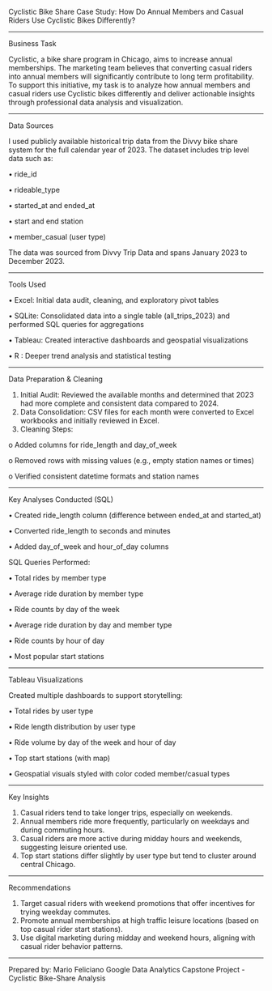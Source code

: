 Cyclistic Bike Share Case Study: How Do Annual Members and Casual Riders Use Cyclistic Bikes Differently?
________________________________________
Business Task

Cyclistic, a bike share program in Chicago, aims to increase annual memberships. The marketing team believes that converting casual riders into annual members will significantly contribute to long term profitability. To support this initiative, my task is to analyze how annual members and casual riders use Cyclistic bikes differently and deliver actionable insights through professional data analysis and visualization.
________________________________________
Data Sources

I used publicly available historical trip data from the Divvy bike share system for the full calendar year of 2023. The dataset includes trip level data such as:

•	ride_id

•	rideable_type

•	started_at and ended_at

•	start and end station

•	member_casual (user type)

The data was sourced from Divvy Trip Data and spans January 2023 to December 2023.
________________________________________
Tools Used

•	Excel: Initial data audit, cleaning, and exploratory pivot tables

•	SQLite: Consolidated data into a single table (all_trips_2023) and performed SQL queries for aggregations

•	Tableau: Created interactive dashboards and geospatial visualizations

•	R : Deeper trend analysis and statistical testing

________________________________________
Data Preparation & Cleaning

1.	Initial Audit: Reviewed the available months and determined that 2023 had more complete and consistent data compared to 2024.
2.	Data Consolidation: CSV files for each month were converted to Excel workbooks and initially reviewed in Excel.
3.	Cleaning Steps:

o	Added columns for ride_length and day_of_week

o	Removed rows with missing values (e.g., empty station names or times)

o	Verified consistent datetime formats and station names
________________________________________
Key Analyses Conducted (SQL)

•	Created ride_length column (difference between ended_at and started_at)

•	Converted ride_length to seconds and minutes

•	Added day_of_week and hour_of_day columns

SQL Queries Performed:

•	Total rides by member type

•	Average ride duration by member type

•	Ride counts by day of the week

•	Average ride duration by day and member type

•	Ride counts by hour of day

•	Most popular start stations 
________________________________________
Tableau Visualizations

Created multiple dashboards to support storytelling:

•	Total rides by user type

•	Ride length distribution by user type

•	Ride volume by day of the week and hour of day

•	Top start stations (with map)

•	Geospatial visuals styled with color coded member/casual types

________________________________________
Key Insights

1.	Casual riders tend to take longer trips, especially on weekends.
2.	Annual members ride more frequently, particularly on weekdays and during commuting hours.
3.	Casual riders are more active during midday hours and weekends, suggesting leisure oriented use.
4.	Top start stations differ slightly by user type but tend to cluster around central Chicago.
________________________________________
Recommendations 

1.	Target casual riders with weekend promotions that offer incentives for trying weekday commutes.
2.	Promote annual memberships at high traffic leisure locations (based on top casual rider start stations).
3.	Use digital marketing during midday and weekend hours, aligning with casual rider behavior patterns.
________________________________________
Prepared by: Mario Feliciano Google Data Analytics Capstone Project - Cyclistic Bike-Share Analysis

